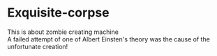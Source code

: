 # Exquisite-corpse 
This is about zombie creating machine  
A failed attempt of one of Albert Einsten's theory was the cause of the unfortunate creation!

